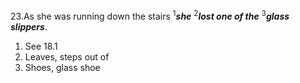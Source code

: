 23.As she was running down the stairs <sup>1</sup>***she*** <sup>2</sup>***lost one of the*** <sup>3</sup>***glass slippers***.

1. See 18.1
2. Leaves, steps out of
3. Shoes, glass shoe
